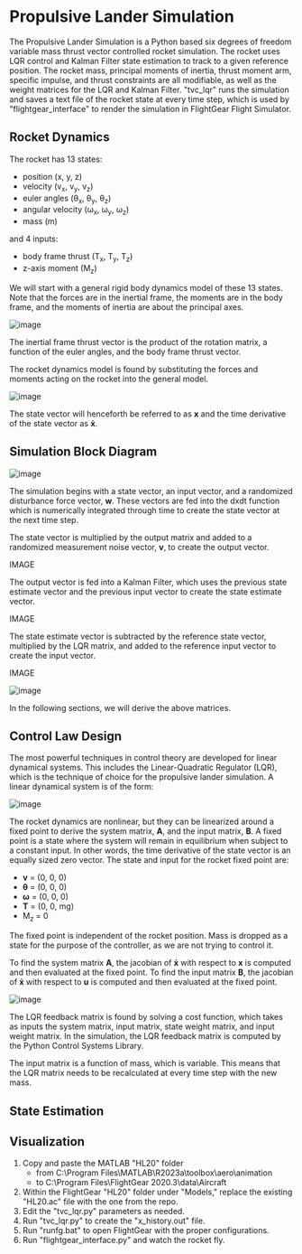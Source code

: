 # Propulsive Lander Simulation
The Propulsive Lander Simulation is a Python based six degrees of freedom variable mass thrust vector controlled rocket simulation. The rocket uses LQR control and Kalman Filter state estimation to track to a given reference position. The rocket mass, principal moments of inertia, thrust moment arm, specific impulse, and thrust constraints are all modifiable, as well as the weight matrices for the LQR and Kalman Filter. "tvc_lqr" runs the simulation and saves a text file of the rocket state at every time step, which is used by "flightgear_interface" to render the simulation in FlightGear Flight Simulator.

## Rocket Dynamics
The rocket has 13 states:
- position (x, y, z)
- velocity (v<sub>x</sub>, v<sub>y</sub>, v<sub>z</sub>)
- euler angles (θ<sub>x</sub>, θ<sub>y</sub>, θ<sub>z</sub>)
- angular velocity (ω<sub>x</sub>, ω<sub>y</sub>, ω<sub>z</sub>)
- mass (m)

and 4 inputs: 
- body frame thrust (T<sub>x</sub>, T<sub>y</sub>, T<sub>z</sub>)
- z-axis moment (M<sub>z</sub>)

We will start with a general rigid body dynamics model of these 13 states. Note that the forces are in the inertial frame, the moments are in the body frame, and the moments of inertia are about the principal axes.

![image](https://github.com/natronimo/TVC/assets/123428083/65920fd8-7568-4e34-9ee4-d4129b4936ab)

The inertial frame thrust vector is the product of the rotation matrix, a function of the euler angles, and the body frame thrust vector.

The rocket dynamics model is found by substituting the forces and moments acting on the rocket into the general model.

![image](https://github.com/natronimo/TVC/assets/123428083/e7f6ac6b-d724-46c5-b00d-22570029d96d)

The state vector will henceforth be referred to as **x** and the time derivative of the state vector as **ẋ**.

## Simulation Block Diagram

![image](https://github.com/natronimo/TVC/assets/123428083/a94c63f2-d154-476a-966c-919c594e87e6)

The simulation begins with a state vector, an input vector, and a randomized disturbance force vector, **w**. These vectors are fed into the dxdt function which is numerically integrated through time to create the state vector at the next time step.

The state vector is multiplied by the output matrix and added to a randomized measurement noise vector, **v**, to create the output vector.

IMAGE

The output vector is fed into a Kalman Filter, which uses the previous state estimate vector and the previous input vector to create the state estimate vector.

IMAGE

The state estimate vector is subtracted by the reference state vector, multiplied by the LQR matrix, and added to the reference input vector to create the input vector.

IMAGE

![image](https://github.com/natronimo/TVC/assets/123428083/c41c5e25-9a4d-419c-8a14-9124d5341d22)

In the following sections, we will derive the above matrices.

## Control Law Design
The most powerful techniques in control theory are developed for linear dynamical systems. This includes the Linear-Quadratic Regulator (LQR), which is the technique of choice for the propulsive lander simulation. A linear dynamical system is of the form:

![image](https://github.com/natronimo/TVC/assets/123428083/2aef6a0d-afec-486b-bc27-de61871bdd85)

The rocket dynamics are nonlinear, but they can be linearized around a fixed point to derive the system matrix, **A**, and the input matrix, **B**. A fixed point is a state where the system will remain in equilibrium when subject to a constant input. In other words, the time derivative of the state vector is an equally sized zero vector.
The state and input for the rocket fixed point are:
- **v** = (0, 0, 0)
- **θ** = (0, 0, 0)
- **ω** = (0, 0, 0)
- **T** = (0, 0, mg)
- M<sub>z</sub> = 0

The fixed point is independent of the rocket position. Mass is dropped as a state for the purpose of the controller, as we are not trying to control it.

To find the system matrix **A**, the jacobian of **ẋ** with respect to **x** is computed and then evaluated at the fixed point. To find the input matrix **B**, the jacobian of **ẋ** with respect to **u** is computed and then evaluated at the fixed point.

![image](https://github.com/natronimo/TVC/assets/123428083/b17e75e2-8bdc-4f16-8638-f7cfc28f404d)

The LQR feedback matrix is found by solving a cost function, which takes as inputs the system matrix, input matrix, state weight matrix, and input weight matrix. In the simulation, the LQR feedback matrix is computed by the Python Control Systems Library.

The input matrix is a function of mass, which is variable. This means that the LQR matrix needs to be recalculated at every time step with the new mass.

## State Estimation


## Visualization
1. Copy and paste the MATLAB "HL20" folder
    - from  C:\Program Files\MATLAB\R2023a\toolbox\aero\animation
    - to    C:\Program Files\FlightGear 2020.3\data\Aircraft
2. Within the FlightGear "HL20" folder under "Models," replace the existing "HL20.ac" file with the one from the repo.
3. Edit the "tvc_lqr.py" parameters as needed.
4. Run "tvc_lqr.py" to create the "x_history.out" file.
5. Run "runfg.bat" to open FlightGear with the proper configurations.
6. Run "flightgear_interface.py" and watch the rocket fly.
